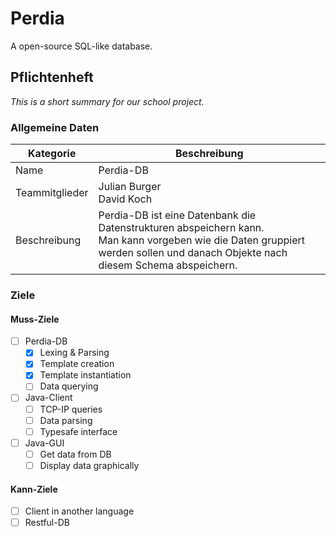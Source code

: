 # Perdia
A open-source SQL-like database.


## Pflichtenheft
*This is a short summary for our school project.*

### Allgemeine Daten
|Kategorie|Beschreibung|
|-|-|
|Name|Perdia-DB|
|Teammitglieder|Julian Burger <br> David Koch|
|Beschreibung|Perdia-DB ist eine Datenbank die Datenstrukturen abspeichern kann. <br> Man kann vorgeben wie die Daten gruppiert werden sollen und danach Objekte nach diesem Schema abspeichern.|

### Ziele
#### Muss-Ziele
- [ ] Perdia-DB
  - [x] Lexing & Parsing 
  - [x] Template creation
  - [x] Template instantiation
  - [ ] Data querying
- [ ] Java-Client
  - [ ] TCP-IP queries
  - [ ] Data parsing
  - [ ] Typesafe interface
- [ ] Java-GUI
  - [ ] Get data from DB
  - [ ] Display data graphically

#### Kann-Ziele
- [ ] Client in another language
- [ ] Restful-DB